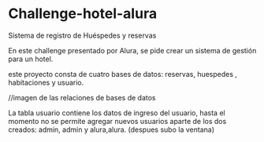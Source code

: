 # Challenge-hotel-alura
Sistema de registro de Huéspedes y reservas 

En este challenge presentado por Alura, se pide crear un sistema de gestión para un hotel.

este proyecto consta de cuatro bases de datos: reservas, huespedes , habitaciones y usuario.

//imagen de las relaciones de bases de datos

La tabla usuario contiene los datos de ingreso del usuario, hasta el momento no se permite agregar nuevos usuarios aparte de los dos creados: admin, admin y alura,alura.
(despues subo la ventana)
